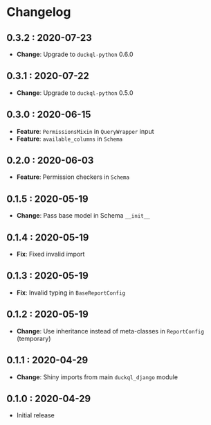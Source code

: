 # Changelog

## 0.3.2 : 2020-07-23

- **Change**: Upgrade to `duckql-python` 0.6.0

## 0.3.1 : 2020-07-22

- **Change**: Upgrade to `duckql-python` 0.5.0

## 0.3.0 : 2020-06-15

- **Feature**: `PermissionsMixin` in `QueryWrapper` input
- **Feature**: `available_columns` in `Schema`

## 0.2.0 : 2020-06-03

- **Feature**: Permission checkers in `Schema`

## 0.1.5 : 2020-05-19

- **Change**: Pass base model in Schema `__init__`

## 0.1.4 : 2020-05-19

- **Fix**: Fixed invalid import

## 0.1.3 : 2020-05-19

- **Fix**: Invalid typing in `BaseReportConfig`

## 0.1.2 : 2020-05-19

- **Change**: Use inheritance instead of meta-classes in `ReportConfig` (temporary)

## 0.1.1 : 2020-04-29

- **Change**: Shiny imports from main `duckql_django` module

## 0.1.0 : 2020-04-29

- Initial release
